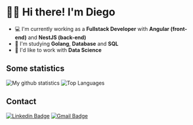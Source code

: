 # 👋🏻 Hi there! I'm Diego

- 💻  I'm currently working as a **Fullstack Developer** with **Angular (front-end)** and **NestJS (back-end)**
- 🎯  I'm studying **Golang**, **Database** and **SQL**
- 🔭  I'd like to work with **Data Science**

## Some statistics

<!-- ![My github statistics](https://github-readme-stats.vercel.app/api?username=diegossl&count_private=true) -->

![My github statistics](https://github-readme-stats.vercel.app/api?username=diegossl&hide=issues&show_icons=true&hide_border=true)
![Top Languages](https://github-readme-stats.vercel.app/api/top-langs/?username=diegossl&layout=compact&hide_border=true)

## Contact

[![Linkedin Badge](https://img.shields.io/badge/-LinkedIn-blue?style=flat-square&logo=Linkedin&logoColor=white&link=https://www.linkedin.com/in/alexandre-monteiro-9a03371a5/)](https://www.linkedin.com/in/dsslourenco/)
[![Gmail Badge](https://img.shields.io/badge/-Gmail-c14438?style=flat-square&logo=Gmail&logoColor=white&link=mailto:diegossl94@gmail.com)](mailto:diegossl94@gmail.com)

